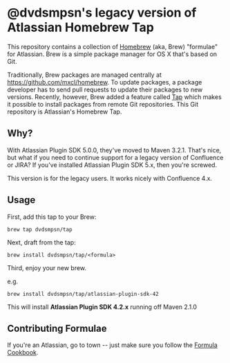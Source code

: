 # @dvdsmpsn's legacy version of Atlassian Homebrew Tap

This repository contains a collection of [Homebrew](http://mxcl.github.com/homebrew/) (aka, Brew) "formulae" for Atlassian. Brew is a simple package manager for OS X that's based on Git.

Traditionally, Brew packages are managed centrally at <https://github.com/mxcl/homebrew>. To update packages, a package developer has to send pull requests to update their packages to new versions. Recently, however, Brew added a feature called [Tap](https://github.com/mxcl/homebrew/wiki/brew-tap) which makes it possible to install packages from remote Git repositories. This Git repository is Atlassian's Homebrew Tap.

## Why?

With Atlassian Plugin SDK 5.0.0, they've moved to Maven 3.2.1. That's nice, but what if you need to continue support for a legacy version of Confluence or JIRA? If you've installed Atlassian Plugin SDK 5.x, then you're screwed. 

This version is for the legacy users. It works nicely with Confluence 4.x.

## Usage

First, add this tap to your Brew:

    brew tap dvdsmpsn/tap

Next, draft from the tap:

    brew install dvdsmpsn/tap/<formula>

Third, enjoy your new brew.

e.g.

    brew install dvdsmpsn/tap/atlassian-plugin-sdk-42

This will install **Atlassian Plugin SDK 4.2.x** running off Maven 2.1.0	

## Contributing Formulae

If you're an Atlassian, go to town -- just make sure you follow the [Formula Cookbook](https://github.com/mxcl/homebrew/wiki/Formula-Cookbook).